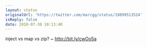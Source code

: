 ```yaml
---
layout: status
originalUrl: 'https://twitter.com/marcgg/status/19899513524'
isReply: false
date: 2010-07-30 10:13:40
---
```


inject vs map vs zip? ~ http://bit.ly/cwOo5a
